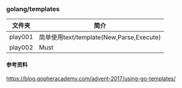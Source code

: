 ### golang/templates

|文件夹|简介|
|---|---|
|play001|简单使用text/template(New,Parse,Execute)|
|play002|Must|

#### 参考资料
https://blog.gopheracademy.com/advent-2017/using-go-templates/